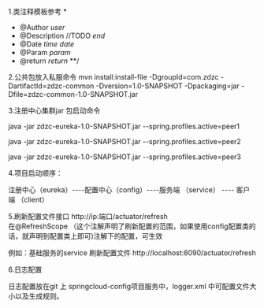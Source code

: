 1.类注释模板参考
*
 * @Author  $user$
 * @Description //TODO $end$
 * @Date $time$ $date$
 * @Param $param$
 * @return $return$
 **/
 
2.公共包放入私服命令
 mvn install:install-file -DgroupId=com.zdzc -DartifactId=zdzc-common -Dversion=1.0-SNAPSHOT -Dpackaging=jar -Dfile=zdzc-common-1.0-SNAPSHOT.jar
 
 
3.注册中心集群jar 包启动命令
 
 java -jar zdzc-eureka-1.0-SNAPSHOT.jar --spring.profiles.active=peer1
 
 java -jar zdzc-eureka-1.0-SNAPSHOT.jar --spring.profiles.active=peer2
 
 java -jar zdzc-eureka-1.0-SNAPSHOT.jar --spring.profiles.active=peer3
 
 
 
 
4.项目启动顺序：

注册中心（eureka）----配置中心（config）----服务端 （service） ---- 客户端 （client）
 
 
5.刷新配置文件接口
  http://ip:端口/actuator/refresh     
  在@RefreshScope （这个注解声明了刷新配置的范围，如果使用config配置类的话，就声明到配置类上即可)注解下的配置，可生效
  
  例如：基础服务的service 刷新配置文件 http://localhost:8090/actuator/refresh
  
6.日志配置
  
  日志配置放在git 上 springcloud-config项目服务中，logger.xml 中可配置文件大小以及生成规则。
  
 


